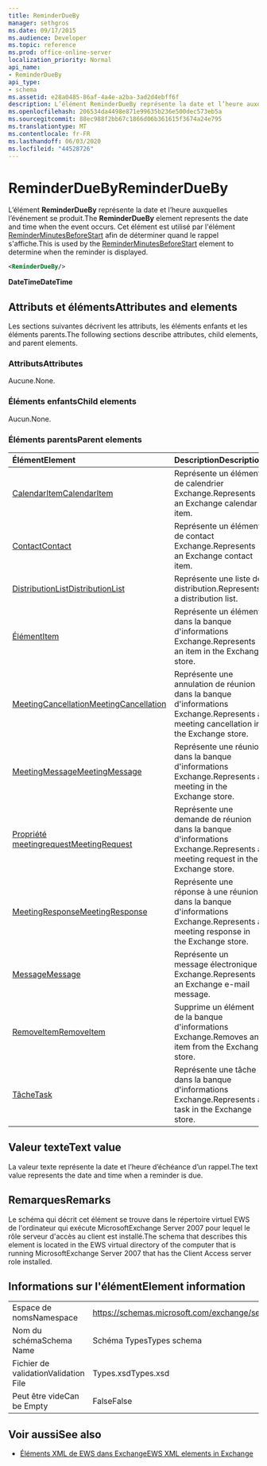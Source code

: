 ```yaml
---
title: ReminderDueBy
manager: sethgros
ms.date: 09/17/2015
ms.audience: Developer
ms.topic: reference
ms.prod: office-online-server
localization_priority: Normal
api_name:
- ReminderDueBy
api_type:
- schema
ms.assetid: e28a0485-86af-4a4e-a2ba-3ad2d4ebff6f
description: L’élément ReminderDueBy représente la date et l’heure auxquelles l’événement se produit. Cet élément est utilisé par l'élément ReminderMinutesBeforeStart afin de déterminer quand le rappel s'affiche.
ms.openlocfilehash: 206534da4498e871e99635b236e500dec573eb5a
ms.sourcegitcommit: 88ec988f2bb67c1866d06b361615f3674a24e795
ms.translationtype: MT
ms.contentlocale: fr-FR
ms.lasthandoff: 06/03/2020
ms.locfileid: "44528726"
---
```

# <a name="reminderdueby"></a><span data-ttu-id="6e2a9-104">ReminderDueBy</span><span class="sxs-lookup"><span data-stu-id="6e2a9-104">ReminderDueBy</span></span>

<span data-ttu-id="6e2a9-105">L’élément **ReminderDueBy** représente la date et l’heure auxquelles l’événement se produit.</span><span class="sxs-lookup"><span data-stu-id="6e2a9-105">The **ReminderDueBy** element represents the date and time when the event occurs.</span></span> <span data-ttu-id="6e2a9-106">Cet élément est utilisé par l'élément [ReminderMinutesBeforeStart](reminderminutesbeforestart.md) afin de déterminer quand le rappel s'affiche.</span><span class="sxs-lookup"><span data-stu-id="6e2a9-106">This is used by the [ReminderMinutesBeforeStart](reminderminutesbeforestart.md) element to determine when the reminder is displayed.</span></span> 
  
```xml
<ReminderDueBy/>
```

 <span data-ttu-id="6e2a9-107">**DateTime**</span><span class="sxs-lookup"><span data-stu-id="6e2a9-107">**DateTime**</span></span>
## <a name="attributes-and-elements"></a><span data-ttu-id="6e2a9-108">Attributs et éléments</span><span class="sxs-lookup"><span data-stu-id="6e2a9-108">Attributes and elements</span></span>

<span data-ttu-id="6e2a9-109">Les sections suivantes décrivent les attributs, les éléments enfants et les éléments parents.</span><span class="sxs-lookup"><span data-stu-id="6e2a9-109">The following sections describe attributes, child elements, and parent elements.</span></span>
  
### <a name="attributes"></a><span data-ttu-id="6e2a9-110">Attributs</span><span class="sxs-lookup"><span data-stu-id="6e2a9-110">Attributes</span></span>

<span data-ttu-id="6e2a9-111">Aucune.</span><span class="sxs-lookup"><span data-stu-id="6e2a9-111">None.</span></span>
  
### <a name="child-elements"></a><span data-ttu-id="6e2a9-112">Éléments enfants</span><span class="sxs-lookup"><span data-stu-id="6e2a9-112">Child elements</span></span>

<span data-ttu-id="6e2a9-113">Aucun.</span><span class="sxs-lookup"><span data-stu-id="6e2a9-113">None.</span></span>
  
### <a name="parent-elements"></a><span data-ttu-id="6e2a9-114">Éléments parents</span><span class="sxs-lookup"><span data-stu-id="6e2a9-114">Parent elements</span></span>

|<span data-ttu-id="6e2a9-115">**Élément**</span><span class="sxs-lookup"><span data-stu-id="6e2a9-115">**Element**</span></span>|<span data-ttu-id="6e2a9-116">**Description**</span><span class="sxs-lookup"><span data-stu-id="6e2a9-116">**Description**</span></span>|
|:-----|:-----|
|[<span data-ttu-id="6e2a9-117">CalendarItem</span><span class="sxs-lookup"><span data-stu-id="6e2a9-117">CalendarItem</span></span>](calendaritem.md) <br/> |<span data-ttu-id="6e2a9-118">Représente un élément de calendrier Exchange.</span><span class="sxs-lookup"><span data-stu-id="6e2a9-118">Represents an Exchange calendar item.</span></span>  <br/> |
|[<span data-ttu-id="6e2a9-119">Contact</span><span class="sxs-lookup"><span data-stu-id="6e2a9-119">Contact</span></span>](contact.md) <br/> |<span data-ttu-id="6e2a9-120">Représente un élément de contact Exchange.</span><span class="sxs-lookup"><span data-stu-id="6e2a9-120">Represents an Exchange contact item.</span></span>  <br/> |
|[<span data-ttu-id="6e2a9-121">DistributionList</span><span class="sxs-lookup"><span data-stu-id="6e2a9-121">DistributionList</span></span>](distributionlist.md) <br/> |<span data-ttu-id="6e2a9-122">Représente une liste de distribution.</span><span class="sxs-lookup"><span data-stu-id="6e2a9-122">Represents a distribution list.</span></span>  <br/> |
|[<span data-ttu-id="6e2a9-123">Élément</span><span class="sxs-lookup"><span data-stu-id="6e2a9-123">Item</span></span>](item.md) <br/> |<span data-ttu-id="6e2a9-124">Représente un élément dans la banque d'informations Exchange.</span><span class="sxs-lookup"><span data-stu-id="6e2a9-124">Represents an item in the Exchange store.</span></span>  <br/> |
|[<span data-ttu-id="6e2a9-125">MeetingCancellation</span><span class="sxs-lookup"><span data-stu-id="6e2a9-125">MeetingCancellation</span></span>](meetingcancellation.md) <br/> |<span data-ttu-id="6e2a9-126">Représente une annulation de réunion dans la banque d'informations Exchange.</span><span class="sxs-lookup"><span data-stu-id="6e2a9-126">Represents a meeting cancellation in the Exchange store.</span></span>  <br/> |
|[<span data-ttu-id="6e2a9-127">MeetingMessage</span><span class="sxs-lookup"><span data-stu-id="6e2a9-127">MeetingMessage</span></span>](meetingmessage.md) <br/> |<span data-ttu-id="6e2a9-128">Représente une réunion dans la banque d'informations Exchange.</span><span class="sxs-lookup"><span data-stu-id="6e2a9-128">Represents a meeting in the Exchange store.</span></span>  <br/> |
|[<span data-ttu-id="6e2a9-129">Propriété meetingrequest</span><span class="sxs-lookup"><span data-stu-id="6e2a9-129">MeetingRequest</span></span>](meetingrequest.md) <br/> |<span data-ttu-id="6e2a9-130">Représente une demande de réunion dans la banque d'informations Exchange.</span><span class="sxs-lookup"><span data-stu-id="6e2a9-130">Represents a meeting request in the Exchange store.</span></span>  <br/> |
|[<span data-ttu-id="6e2a9-131">MeetingResponse</span><span class="sxs-lookup"><span data-stu-id="6e2a9-131">MeetingResponse</span></span>](meetingresponse.md) <br/> |<span data-ttu-id="6e2a9-132">Représente une réponse à une réunion dans la banque d'informations Exchange.</span><span class="sxs-lookup"><span data-stu-id="6e2a9-132">Represents a meeting response in the Exchange store.</span></span>  <br/> |
|[<span data-ttu-id="6e2a9-133">Message</span><span class="sxs-lookup"><span data-stu-id="6e2a9-133">Message</span></span>](message-ex15websvcsotherref.md) <br/> |<span data-ttu-id="6e2a9-134">Représente un message électronique Exchange.</span><span class="sxs-lookup"><span data-stu-id="6e2a9-134">Represents an Exchange e-mail message.</span></span>  <br/> |
|[<span data-ttu-id="6e2a9-135">RemoveItem</span><span class="sxs-lookup"><span data-stu-id="6e2a9-135">RemoveItem</span></span>](removeitem.md) <br/> |<span data-ttu-id="6e2a9-136">Supprime un élément de la banque d'informations Exchange.</span><span class="sxs-lookup"><span data-stu-id="6e2a9-136">Removes an item from the Exchange store.</span></span>  <br/> |
|[<span data-ttu-id="6e2a9-137">Tâche</span><span class="sxs-lookup"><span data-stu-id="6e2a9-137">Task</span></span>](task.md) <br/> |<span data-ttu-id="6e2a9-138">Représente une tâche dans la banque d'informations Exchange.</span><span class="sxs-lookup"><span data-stu-id="6e2a9-138">Represents a task in the Exchange store.</span></span>  <br/> |
   
## <a name="text-value"></a><span data-ttu-id="6e2a9-139">Valeur texte</span><span class="sxs-lookup"><span data-stu-id="6e2a9-139">Text value</span></span>

<span data-ttu-id="6e2a9-140">La valeur texte représente la date et l’heure d’échéance d’un rappel.</span><span class="sxs-lookup"><span data-stu-id="6e2a9-140">The text value represents the date and time when a reminder is due.</span></span>
  
## <a name="remarks"></a><span data-ttu-id="6e2a9-141">Remarques</span><span class="sxs-lookup"><span data-stu-id="6e2a9-141">Remarks</span></span>

<span data-ttu-id="6e2a9-142">Le schéma qui décrit cet élément se trouve dans le répertoire virtuel EWS de l'ordinateur qui exécute MicrosoftExchange Server 2007 pour lequel le rôle serveur d'accès au client est installé.</span><span class="sxs-lookup"><span data-stu-id="6e2a9-142">The schema that describes this element is located in the EWS virtual directory of the computer that is running MicrosoftExchange Server 2007 that has the Client Access server role installed.</span></span>
  
## <a name="element-information"></a><span data-ttu-id="6e2a9-143">Informations sur l'élément</span><span class="sxs-lookup"><span data-stu-id="6e2a9-143">Element information</span></span>

|||
|:-----|:-----|
|<span data-ttu-id="6e2a9-144">Espace de noms</span><span class="sxs-lookup"><span data-stu-id="6e2a9-144">Namespace</span></span>  <br/> |https://schemas.microsoft.com/exchange/services/2006/types  <br/> |
|<span data-ttu-id="6e2a9-145">Nom du schéma</span><span class="sxs-lookup"><span data-stu-id="6e2a9-145">Schema Name</span></span>  <br/> |<span data-ttu-id="6e2a9-146">Schéma Types</span><span class="sxs-lookup"><span data-stu-id="6e2a9-146">Types schema</span></span>  <br/> |
|<span data-ttu-id="6e2a9-147">Fichier de validation</span><span class="sxs-lookup"><span data-stu-id="6e2a9-147">Validation File</span></span>  <br/> |<span data-ttu-id="6e2a9-148">Types.xsd</span><span class="sxs-lookup"><span data-stu-id="6e2a9-148">Types.xsd</span></span>  <br/> |
|<span data-ttu-id="6e2a9-149">Peut être vide</span><span class="sxs-lookup"><span data-stu-id="6e2a9-149">Can be Empty</span></span>  <br/> |<span data-ttu-id="6e2a9-150">False</span><span class="sxs-lookup"><span data-stu-id="6e2a9-150">False</span></span>  <br/> |
   
## <a name="see-also"></a><span data-ttu-id="6e2a9-151">Voir aussi</span><span class="sxs-lookup"><span data-stu-id="6e2a9-151">See also</span></span>



- [<span data-ttu-id="6e2a9-152">Éléments XML de EWS dans Exchange</span><span class="sxs-lookup"><span data-stu-id="6e2a9-152">EWS XML elements in Exchange</span></span>](ews-xml-elements-in-exchange.md)

